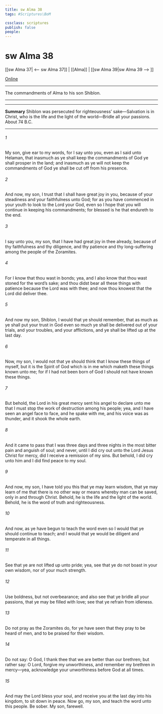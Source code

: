 ```yaml
---
title: sw Alma 38
tags: #Scriptures\BoM

cssclass: scriptures
publish: false
people:
---
```


# sw Alma 38
[[sw Alma 37| <-- sw Alma 37]] | [[Alma]] | [[sw Alma 39|sw Alma 39 --> ]]

[Online](https://churchofjesuschrist.org/study/scriptures/bofm/alma/38?lang=eng)

---
The commandments of Alma to his son Shiblon.

---

---
__Summary__
Shiblon was persecuted for righteousness’ sake—Salvation is in Christ, who is the life and the light of the world—Bridle all your passions. About 74 B.C.

---
###### 1 
My son, give ear to my words, for I say unto you, even as I said unto Helaman, that inasmuch as ye shall keep the commandments of God ye shall prosper in the land; and inasmuch as ye will not keep the commandments of God ye shall be cut off from his presence.

###### 2 
And now, my son, I trust that I shall have great joy in you, because of your steadiness and your faithfulness unto God; for as you have commenced in your youth to look to the Lord your God, even so I hope that you will continue in keeping his commandments; for blessed is he that endureth to the end.

###### 3 
I say unto you, my son, that I have had great joy in thee already, because of thy faithfulness and thy diligence, and thy patience and thy long-suffering among the people of the Zoramites.

###### 4 
For I know that thou wast in bonds; yea, and I also know that thou wast stoned for the word’s sake; and thou didst bear all these things with patience because the Lord was with thee; and now thou knowest that the Lord did deliver thee.

###### 5 
And now my son, Shiblon, I would that ye should remember, that as much as ye shall put your trust in God even so much ye shall be delivered out of your trials, and your troubles, and your afflictions, and ye shall be lifted up at the last day.

###### 6 
Now, my son, I would not that ye should think that I know these things of myself, but it is the Spirit of God which is in me which maketh these things known unto me; for if I had not been born of God I should not have known these things.

###### 7 
But behold, the Lord in his great mercy sent his angel to declare unto me that I must stop the work of destruction among his people; yea, and I have seen an angel face to face, and he spake with me, and his voice was as thunder, and it shook the whole earth.

###### 8 
And it came to pass that I was three days and three nights in the most bitter pain and anguish of soul; and never, until I did cry out unto the Lord Jesus Christ for mercy, did I receive a remission of my sins. But behold, I did cry unto him and I did find peace to my soul.

###### 9 
And now, my son, I have told you this that ye may learn wisdom, that ye may learn of me that there is no other way or means whereby man can be saved, only in and through Christ. Behold, he is the life and the light of the world. Behold, he is the word of truth and righteousness.

###### 10 
And now, as ye have begun to teach the word even so I would that ye should continue to teach; and I would that ye would be diligent and temperate in all things.

###### 11 
See that ye are not lifted up unto pride; yea, see that ye do not boast in your own wisdom, nor of your much strength.

###### 12 
Use boldness, but not overbearance; and also see that ye bridle all your passions, that ye may be filled with love; see that ye refrain from idleness.

###### 13 
Do not pray as the Zoramites do, for ye have seen that they pray to be heard of men, and to be praised for their wisdom.

###### 14 
Do not say: O God, I thank thee that we are better than our brethren; but rather say: O Lord, forgive my unworthiness, and remember my brethren in mercy—yea, acknowledge your unworthiness before God at all times.

###### 15 
And may the Lord bless your soul, and receive you at the last day into his kingdom, to sit down in peace. Now go, my son, and teach the word unto this people. Be sober. My son, farewell.

